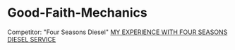# Good-Faith-Mechanics
Competitor: "Four Seasons Diesel" [MY EXPERIENCE WITH FOUR SEASONS DIESEL SERVICE](https://youtu.be/FhFQ_zoDVxw)
